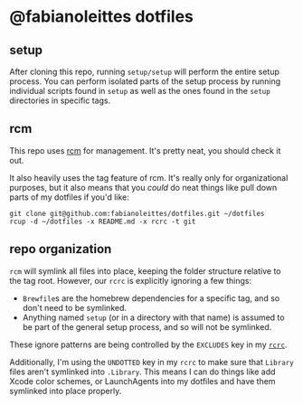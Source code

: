 # @fabianoleittes dotfiles #

## setup ##

After cloning this repo, running `setup/setup` will perform the entire setup
process. You can perform isolated parts of the setup process by running
individual scripts found in `setup` as well as the ones found in the `setup`
directories in specific tags.

## rcm ##

This repo uses [rcm] for management. It's pretty neat, you should check it
out.

[rcm]: https://github.com/thoughtbot/rcm

It also heavily uses the tag feature of rcm. It's really only for
organizational purposes, but it also means that you _could_ do neat things
like pull down parts of my dotfiles if you'd like:

```
git clone git@github.com:fabianoleittes/dotfiles.git ~/dotfiles
rcup -d ~/dotfiles -x README.md -x rcrc -t git
```

## repo organization ##

`rcm` will symlink all files into place, keeping the folder structure relative
to the tag root. However, our `rcrc` is explicitly ignoring a few things:

 - `Brewfile`s are the homebrew dependencies for a specific tag, and so don't
   need to be symlinked.
 - Anything named `setup` (or in a directory with that name) is assumed to be
   part of the general setup process, and so will not be symlinked.

These ignore patterns are being controlled by the `EXCLUDES` key in my
[`rcrc`][rcrc].

[rcrc]: https://github.com/fabianoleittes/dotfiles/blob/master/rcrc

Additionally, I'm using the `UNDOTTED` key in my `rcrc` to make sure that
`Library` files aren't symlinked into `.Library`. This means I can do things
like add Xcode color schemes, or LaunchAgents into my dotfiles and have them
symlinked into place properly.
